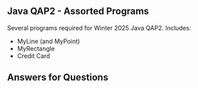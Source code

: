 ## Java QAP2 - Assorted Programs

Several programs required for Winter 2025 Java QAP2. Includes:

- MyLine (and MyPoint)
- MyRectangle
- Credit Card

## Answers for Questions
